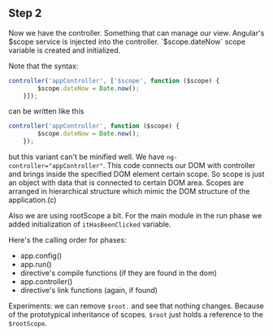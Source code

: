 ## Step 2

Now we have the controller. Something that can manage our view.
Angular's $scope service is injected into the controller.
`$scope.dateNow` scope variable is created and initialized.

Note that the syntax:
```js
controller('appController', ['$scope', function ($scope) {
        $scope.dateNow = Date.now();
    }]);
```
can be written like this
```js
controller('appController', function ($scope) {
        $scope.dateNow = Date.now();
    });
```
but this variant can't be minified well.
We have `ng-controller="appController"`. This code connects our DOM with controller and brings inside the specified DOM element certain scope.
So scope is just an object with data that is connected to certain DOM area. Scopes are arranged in hierarchical structure which mimic the DOM structure of the application.(c)

Also we are using rootScope a bit.
For the main module in the run phase we added initialization of `itHasBeenClicked` variable.

Here's the calling order for phases:

- app.config()
- app.run()
- directive's compile functions (if they are found in the dom)
- app.controller()
- directive's link functions (again, if found)

Experiments: we can remove `$root.` and see that nothing changes. Because of the prototypical inheritance of scopes. `$root` just holds a reference to the `$rootScope`.